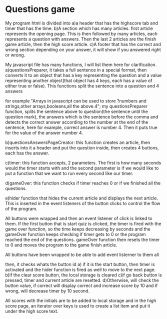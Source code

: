 # Questions game
My program html is divided into 
a)a header that has the highscore tab and timer that has the time.
b)A section which has many articles.
first article represents the opening page. This is then followed by many articles, each represents a question with answers. Then the last 2 articles are the finish game article, then the high score article.
c)A footer that has the correct and wrong section depending on your answer, it will show if you answered right or wrong.

My javascript file has many functions, I will list them here for clarification.
a)questionsPreparer, it takes a full sentence in a special format, then converts it to an object that has a key representing the question and a value representing another object(that object has 4 keys, each has a value of either true or false). This functions split the sentence into a question and 4 answers

for example
"Arrays in javascript can be used to store ?numbers and strings,other arrays,booleans,all the above.4";
my questionsPreparer function, splits the sentence above to question(the sentence until the question mark), the answers which is the sentence before the comma and detects the correct answer according to the number at the end of the sentence, here for example, correct answer is number 4. Then it puts true for the value of the answer number 4.

b)questionsAnswersPageCreator: this function creates an article, then inserts into it a header and put the question inside, then creates 4 buttons, each has the answer.

c)timer: this function accepts, 2 parameters. The first is how many seconds would the timer starts with and the second parameter is if we would like to put a function that we want to run every second like our timer. 

d)gameOver: this function checks if timer reaches 0 or if we finished all the questions.


e)hider function that hides the current article and displays the next article. This is inserted in the event listeners of the button clicks to control the flow of the program.

All buttons were wrapped and then an event listener of click is linked to them.
If the first button that is start quiz is clicked, the timer is fired with the game over function, so the time keeps decreasing by seconds and the gameOver function keeps checking if timer gets to 0 or the program reached the end of the questions. gameOver function then resets the timer to 0 and moves the program to the game finish article.

All buttons have been wrapped to be able to add event listerner to them all

then, it checks whats the button id
a) if it is the start button, then timer is activated and the hider function is fired as well to move to the next page.
b)if the clear score button, the local storage is cleared
c)if go back button is pressed, timer and current article are resetted.
d)Otherwise, will check the button value, if correct will display correct and increase score by 10 and if wrong, will decrease timer by 10 second.

All scores with the initials are to be added to local storage and in the high score page, an iterator over keys is used to create a list item and put it under the high score text.
